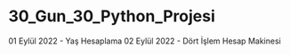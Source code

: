 # 30_Gun_30_Python_Projesi

01 Eylül 2022  - Yaş Hesaplama 
02 Eylül 2022 - Dört İşlem Hesap Makinesi 